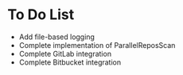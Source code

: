 # To Do List
- Add file-based logging  
- Complete implementation of ParallelReposScan  
- Complete GitLab integration  
- Complete Bitbucket integration  
